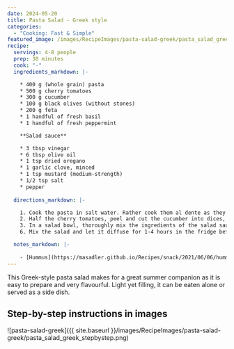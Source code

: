 ```yaml
---
date: 2024-05-20
title: Pasta Salad - Greek style
categories:
  - "Cooking: Fast & Simple"
featured_image: /images/RecipeImages/pasta-salad-greek/pasta_salad_greek.jpeg
recipe:
  servings: 4-8 people
  prep: 30 minutes
  cook: "-"
  ingredients_markdown: |-

    * 400 g (whole grain) pasta
    * 500 g cherry tomatoes
    * 300 g cucumber
    * 100 g black olives (without stones)
    * 200 g feta
    * 1 handful of fresh basil
    * 1 handful of fresh peppermint

    **Salad sauce**

    * 3 tbsp vinegar
    * 6 tbsp olive oil
    * 1 tsp dried oregano
    * 1 garlic clove, minced
    * 1 tsp mustard (medium-strength)
    * 1/2 tsp salt
    * pepper
  
  directions_markdown: |-

    1. Cook the pasta in salt water. Rather cook them al dente as they will absorb more liquid from the salad sauce. After cooking, rinse the pasta with cold water, as this will prevent it from becoming sticky.
    2. Half the cherry tomatoes, peel and cut the cucumber into dices, half the black olives and cut the feta into dices. Finely chop the herbs.
    3. In a salad bowl, thoroughly mix the ingredients of the salad sauce. Then, add the pasta and mix it with the sauce. Next, add all the other ingredients.
    6. Mix the salad and let it diffuse for 1-4 hours in the fridge before eating. 

  notes_markdown: |-
    
    - [Hummus](https://masadler.github.io/Recipes/snack/2021/06/06/hummus/) and [guacamole](https://masadler.github.io/Recipes/snack/2024/05/18/guacamole/) fit very well to this pasta salad.
---
```


This Greek-style pasta salad makes for a great summer companion as it is easy to prepare and very flavourful. Light yet filling, it can be eaten alone or served as a side dish.

<h2>Step-by-step instructions in images</h2>

![pasta-salad-greek]({{ site.baseurl }}/images/RecipeImages/pasta-salad-greek/pasta_salad_greek_stepbystep.png)